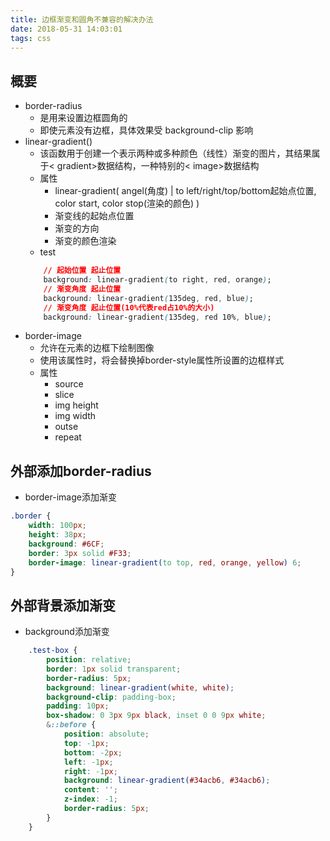```yaml
---
title: 边框渐变和圆角不兼容的解决办法
date: 2018-05-31 14:03:01
tags: css
---
```


## 概要
- border-radius
    - 是用来设置边框圆角的
    - 即使元素没有边框，具体效果受 background-clip 影响
- linear-gradient()
    - 该函数用于创建一个表示两种或多种颜色（线性）渐变的图片，其结果属于< gradient>数据结构，一种特别的< image>数据结构
    - 属性
        - linear-gradient(
            angel(角度) | to left/right/top/bottom起始点位置,
            color start, color stop(渲染的颜色)
            )
        - 渐变线的起始点位置
        - 渐变的方向
        - 渐变的颜色渲染
    - test
    ``` css
        // 起始位置 起止位置
        background: linear-gradient(to right, red, orange);
        // 渐变角度 起止位置
        background: linear-gradient(135deg, red, blue);
        // 渐变角度 起止位置(10%代表red占10%的大小)
        background: linear-gradient(135deg, red 10%, blue);
    ```
- border-image
    - 允许在元素的边框下绘制图像
    - 使用该属性时，将会替换掉border-style属性所设置的边框样式
    - 属性
        - source
        - slice
        - img height
        - img width
        - outse
        - repeat

## 外部添加border-radius
- border-image添加渐变
``` css
.border {
    width: 100px;
    height: 38px;
    background: #6CF;
    border: 3px solid #F33;
    border-image: linear-gradient(to top, red, orange, yellow) 6;
}
```

## 外部背景添加渐变
- background添加渐变
``` css
    .test-box {
        position: relative;
        border: 1px solid transparent;
        border-radius: 5px;
        background: linear-gradient(white, white);
        background-clip: padding-box;
        padding: 10px;
        box-shadow: 0 3px 9px black, inset 0 0 9px white;
        &::before {
            position: absolute;
            top: -1px;
            bottom: -2px;
            left: -1px;
            right: -1px;
            background: linear-gradient(#34acb6, #34acb6);
            content: '';
            z-index: -1;
            border-radius: 5px;
        }
    }
```